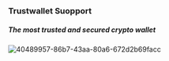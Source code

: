 ### Trustwallet Suopport
##### The most trusted and secured crypto wallet
![40489957-86b7-43aa-80a6-672d2b69facc](https://github.com/Andersonactive/testing/assets/143242109/c388acea-7fbf-4609-813f-a69ae08404cd)
